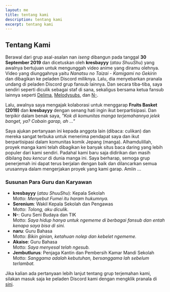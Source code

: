 ```yaml
---
layout: me
title: tentang kami
description: tentang kami
excerpt: tentang kami
---
```


## Tentang Kami

Berawal dari grup asal-asalan nan <i>iseng</i> dibangun pada tanggal <b>30 September 2019</b> dan dicetuskan oleh <b>kresbayyy</b> (<i>atau ShuuShu</i>) yang awalnya bertujuan untuk mengunggah video anime yang diramu olehnya. Video yang diunggahnya yaitu <i>Nanatsu no Taizai - Kamigami no Gekirin</i> dan dibagikan ke peladen Discord miliknya. Lalu, dia menyebarkan pranala undang di peladen Discord grup fansub lainnya. Dan secara tiba-tiba, saya sendiri seperti diculik sebagai staf di sana, sekaligus bersama ketua fansub lainnya seperti <a href="https://delima.fansub.web.id/">Delima</a>, <a href="https://melodysubs.net/">Melodysubs</a>, dan <a href="https://ihateani.me/">N-</a>.

Lalu, awalnya saya mengajak kolaborasi untuk menggarap <b>Fruits Basket (2019)</b> dan <b>kresbayyy</b> dengan senang hati ingin ikut berpartisipasi. Dan terpikir dalam benak saya, <i>"Kok di komunitas manga terjemahannya jelek banget, ya? Cobain garap, ah ..."</i>

Saya ajukan pertanyaan ini kepada anggota lain (dibaca: culikan) dan mereka sangat terbuka untuk menerima pendapat saya dan ikut berpartisipasi dalam komunitas komik Jepang (manga). Alhamdulillah, proyek manga kami telah dibagikan ke banyak situs baca daring yang lebih populer dari kami sendiri. Padahal kami baru saja didirikan dan masih dibilang <i>bau kencur</i> di dunia manga ini. Saya berharap, semoga grup penerjemah ini dapat terus berjalan dengan baik dan dilancarkan semua urusannya dalam mengerjakan proyek yang kami garap. Amiin ...

### Susunan Para Guru dan Karyawan
  - <b>kresbayyy</b> (<i>atau ShuuShu</i>): Kepala Sekolah<br/>
    Motto: <i>Menyebut Fumei itu haram hukumnya.</i><br/>
  - <b>Serenium</b>: Wakil Kepala Sekolah dan Pengawas<br/>
    Motto: <i>Tolong, aku diculik.</i><br/>
  - <b>N-</b>: Guru Seni Budaya dan TIK<br/>
     Motto: <i>Saya hidup hanya untuk ngememe di berbagai fansub dan entah kenapa saya bisa di sini.</i><br/>
  - <b>naru</b>: Guru Bahasa<br/>
    Motto: <i>Bikin ginian, ketahuan nolep dan kebelet ngememe.</i><br/>
  - <b>Akaise</b>: Guru Bahasa<br/>
    Motto: <i>Saya menyesal telah ngesub.</i><br/>
  - <b>Jembutlurus</b>: Penjaga Kantin dan Pembersih Kamar Mandi Sekolah<br/>
    Motto: <i>Sanggama adalah kebutuhan, bersanggama lah sebelum terlambat.</i><br/>

Jika kalian ada pertanyaan lebih lanjut tentang grup terjemahan kami, silakan masuk saja ke peladen Discord kami dengan mengklik pranala di <a href="https://discord.gg/syJsXbt">sini</a>.
